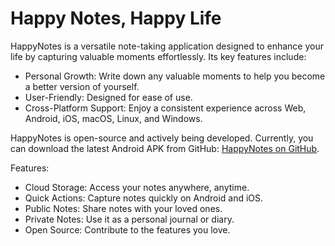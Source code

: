 # Happy Notes, Happy Life

HappyNotes is a versatile note-taking application designed to enhance your life by capturing valuable moments effortlessly. Its key features include:

- Personal Growth: Write down any valuable moments to help you become a better version of yourself.
- User-Friendly: Designed for ease of use.
- Cross-Platform Support: Enjoy a consistent experience across Web, Android, iOS, macOS, Linux, and Windows.

HappyNotes is open-source and actively being developed. Currently, you can download the latest Android APK from GitHub: [HappyNotes on GitHub](https://github.com/shukebeta/HappyNotes).

Features:

- Cloud Storage: Access your notes anywhere, anytime.
- Quick Actions: Capture notes quickly on Android and iOS.
- Public Notes: Share notes with your loved ones.
- Private Notes: Use it as a personal journal or diary.
- Open Source: Contribute to the features you love.